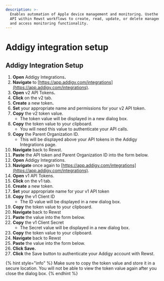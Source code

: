 ```yaml
---
description: >-
  Enables automation of Apple device management and monitoring. Usethe Addigy
  API within Rewst workflows to create, read, update, or delete managed devices,
  and access monitoring functionality.
---
```


# Addigy integration setup

## Addigy Integration Setup

1. **Open** Addigy Integration&#x73;**.**&#x20;
2. **Navigate** to [https://app.addigy.com/integrations](https://app.addigy.com/integrations).
3. **Open** v2 API Token&#x73;**.**&#x20;
4. **Click** on the v2 tab.
5. **Create** a new toke&#x6E;**.**&#x20;
6. **Set** your appropriate name and permissions for your v2 API token.
7. **Copy** the v2 token value.&#x20;
   * The token value will be displayed in a new dialog box.&#x20;
8. **Copy** the token value to your clipboard.&#x20;
   * You will need this value to authenticate your API calls.
9. **Copy** the Parent Organization ID.&#x20;
   * This will be displayed above your API tokens in the Addigy Integrations page.
10. **Navigate** back to Rewst.&#x20;
11. **Paste** the API token and Parent Organization ID into the form below.
12. **Open** Addigy Integrations.&#x20;
13. **Navigate** once again to [https://app.addigy.com/integrations](https://app.addigy.com/integrations).
14. **Open** v1 API Tokens.&#x20;
15. **Click** on the v1 tab.
16. **Create** a new token.&#x20;
17. **Set** your appropriate name for your v1 API token
18. **Copy** the v1 Client ID&#x20;
    * The ID value will be displayed in a new dialog box.&#x20;
19. **Copy** the token value to your clipboard.&#x20;
20. **Navigate** back to Rewst&#x20;
21. **Paste** the value into the form below.
22. **Copy** the v1 Client Secret&#x20;
    * The Secret value will be displayed in a new dialog box.
23. **Copy** the token value to your clipboard.&#x20;
24. **Navigate** back to Rewst&#x20;
25. **Paste** the value into the form below.
26. **Click Save.**&#x20;
27. **Click** the Save button to authenticate your Addigy account with Rewst.

{% hint style="info" %}
Make sure to copy the token value and store it in a secure location. You will not be able to view the token value again after you close the dialog box.
{% endhint %}
